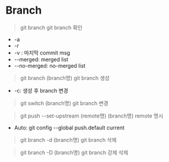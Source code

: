 # Branch

> git branch
git branch 확인
- -a
- -r
- -v : 마지막 commit msg
- --merged: merged list
- --no-merged: no-merged list

> git branch (branch명)
git branch 생성
- -c: 생성 후 branch 변경

> git switch (branch명)
git branch 변경

> git push --set-upstream (remote명) (branch명)
remote 명시
- Auto: git config --global push.default current

> git branch -d (branch명)
git branch 삭제

> git branch -D (branch명)
git branch 강제 삭제